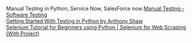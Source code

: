 Manual Testing in Python, Service Now, SalesForce now
[Manual Testing - Software Testing](https://www.geeksforgeeks.org/software-testing/software-testing-manual-testing/)  
[Getting Started With Testing in Python by Anthony Shaw](https://realpython.com/python-testing/)  
[Selenium Tutorial for Beginners using Python | Selenium for Web Scraping (With Project)](https://youtu.be/XI5_nsClCYI?si=Igbhu8kvYDaOzTO6)
